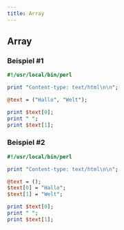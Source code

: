 ```yaml
---
title: Array
---
```


## Array

### Beispiel #1

```perl
#!/usr/local/bin/perl

print "Content-type: text/html\n\n";

@text = ("Hallo", "Welt");

print $text[0];
print " ";
print $text[1];
```

### Beispiel #2

```perl
#!/usr/local/bin/perl

print "Content-type: text/html\n\n";

@text = ();
$text[0] = "Hallo";
$text[1] = "Welt";

print $text[0];
print " ";
print $text[1];
```
